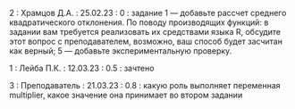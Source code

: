 2 : Храмцов Д.А. : 25.02.23 : 0 : задание 1 — добавьте рассчет среднего квадратического отклонения. По поводу производящих функций: в задании вам требуется реализовать их средствами языка R, обсудите этот вопрос с преподавателем, возможно, ваш способ будет засчитан как верный; 5 — добавьте экспериментальную проверку.

1 : Лейба П.К. : 12.03.23 : 0.5 : зачтено

3 : Преподаватель : 21.03.23 : 0.8 : какую роль выполняет переменная multiplier, какое значение она принимает во втором задании 
